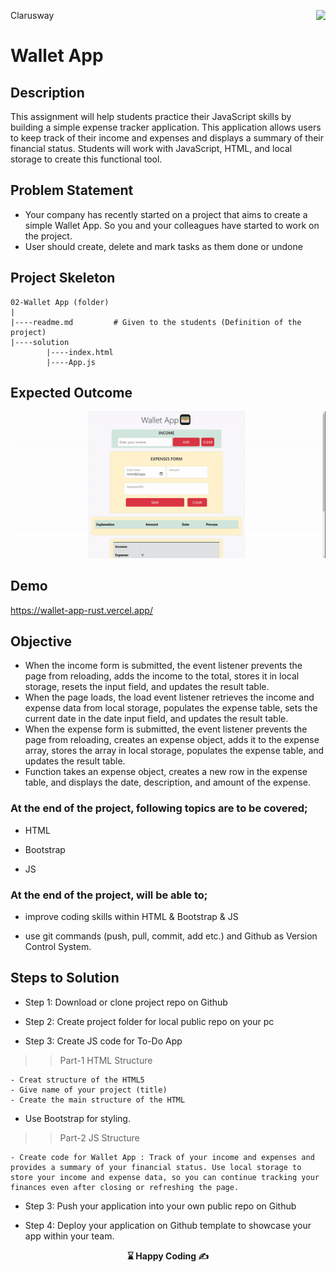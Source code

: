 <p>Clarusway<img align="right"
  src="https://secure.meetupstatic.com/photos/event/3/1/b/9/600_488352729.jpeg"  width="15px"></p>

# Wallet App

## Description

This assignment will help students practice their JavaScript skills by building a simple expense tracker application. This application allows users to keep track of their income and expenses and displays a summary of their financial status. Students will work with JavaScript, HTML, and local storage to create this functional tool.

## Problem Statement

- Your company has recently started on a project that aims to create a simple Wallet App. So you and your colleagues have started to work on the project.
- User should create, delete  and mark tasks as them done or undone

## Project Skeleton 

```plaintext
02-Wallet App (folder)
|
|----readme.md         # Given to the students (Definition of the project)          
|----solution
        |----index.html  
        |----App.js
```

## Expected Outcome

![Project Snapshot](./project.gif)


## Demo

https://wallet-app-rust.vercel.app/

## Objective
 - When the income form is submitted, the  event listener prevents the page from reloading, adds the income to the total, stores it in local storage, resets the input field, and updates the result table.
 - When the page loads, the load event listener retrieves the income and expense data from local storage, populates the expense table, sets the current date in the date input field, and updates the result table.
 - When the expense form is submitted, the event listener prevents the page from reloading, creates an expense object, adds it to the expense array, stores the array in local storage, populates the expense table, and updates the result table.
 - Function takes an expense object, creates a new row in the expense table, and displays the date, description, and amount of the expense.


### At the end of the project, following topics are to be covered;

- HTML 

- Bootstrap

- JS


### At the end of the project, will be able to;

- improve coding skills within HTML & Bootstrap & JS

- use git commands (push, pull, commit, add etc.) and Github as Version Control System.

## Steps to Solution
  
- Step 1: Download or clone project repo on Github 

- Step 2: Create project folder for local public repo on your pc

- Step 3: Create JS code for To-Do App 

>>Part-1 HTML Structure

	- Creat structure of the HTML5
	- Give name of your project (title)
	- Create the main structure of the HTML
  - Use Bootstrap for styling.

>>Part-2 JS Structure

	- Create code for Wallet App : Track of your income and expenses and provides a summary of your financial status. Use local storage to store your income and expense data, so you can continue tracking your finances even after closing or refreshing the page.
	
- Step 3: Push your application into your own public repo on Github

- Step 4: Deploy your application on Github template to showcase your app within your team.


<p align='center'> <strong>⌛ Happy Coding  ✍</strong> </p>



